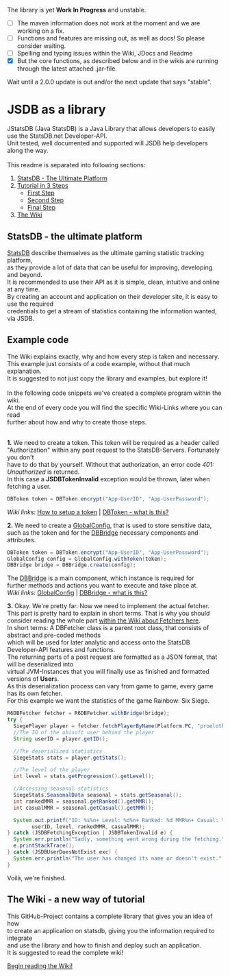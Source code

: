 The library is yet **Work In Progress** and unstable.<br>
- [ ] The maven information does not work at the moment and we are working on a fix.<br>
- [ ] Functions and features are missing out, as well as docs! So please consider waiting.
- [ ] Spelling and typing issues within the Wiki, JDocs and Readme
- [x] But the core functions, as described below and in the wikis are running through the latest
attached .jar-file.<br>

Wait until a 2.0.0 update is out and/or the next update that says "stable".<br>

# JSDB as a library
JStatsDB (Java StatsDB) is a Java Library that allows developers to easily use the StatsDB.net Developer-API.<br>
Unit tested, well documented and supported will JSDB help developers along the way.<br><br>
This readme is separated into following sections:
1. [StatsDB - The Ultimate Platform](https://github.com/mindcubr/JSDB#statsdb---the-ultimate-platform)
2. [Tutorial in 3 Steps](https://github.com/mindcubr/JSDB#example-code)
   * [First Step](https://github.com/mindcubr/JSDB#example-code)
   * [Second Step](https://github.com/mindcubr/JSDB#example-code)
   * [Final Step](https://github.com/mindcubr/JSDB#example-code)
3. [The Wiki](https://github.com/mindcubr/JSDB#the-wiki---a-new-way-of-tutorial)

## StatsDB - the ultimate platform
[StatsDB](https://statsdb.net/) describe themselves as the ultimate gaming statistic tracking platform,<br>
as they provide a lot of data that can be useful for improving, developing and beyond.<br>
It is recommended to use their API as it is simple, clean, intuitive and online at any time.<br>
By creating an account and application on their developer site, it is easy to use the required<br>
credentials to get a stream of statistics containing the information wanted, via JSDB.<br>

## Example code
The Wiki explains exactly, why and how every step is taken and necessary.<br>
This example just consists of a code example, without that much explanation.<br>
It is suggested to not just copy the library and examples, but explore it!<br><br>
In the following code snippets we've created a complete program within the wiki.<br>
At the end of every code you will find the specific Wiki-Links where you can read<br>
further about how and why to create those steps.<br><br>

**1.** We need to create a token. This token will be required as a header called<br>
"Authorization" within any post request to the StatsDB-Servers. Fortunately you don't<br>
have to do that by yourself. Without that authorization, an error code _401: Unauthorized_ is returned.<br>
In this case a **JSDBTokenInvalid** exception would be thrown, later when fetching a user.<br>
```java
DBToken token = DBToken.encrypt("App-UserID", "App-UserPassword");
```
_Wiki links:_
[How to setup a token](https://github.com/mindcubr/JSDB/wiki/Getting-Started#creating-an-application-for-statsdbnet) | [DBToken - what is this?](https://github.com/mindcubr/JSDB/wiki/The-Main-Components#dbtoken)

**2.** We need to create a [GlobalConfig](https://github.com/mindcubr/JSDB/wiki/The-Main-Components#globalconfig), that is used to store sensitive data,<br>
such as the token and for the [DBBridge](https://github.com/mindcubr/JSDB/wiki/The-Main-Components#dbbridge) necessary components and attributes.<br>
```java
DBToken token = DBToken.encrypt("App-UserID", "App-UserPassword");
GlobalConfig config = GlobalConfig.withToken(token);
DBBridge bridge = DBBridge.create(config);
```
The [DBBridge](https://github.com/mindcubr/JSDB/wiki/The-Main-Components#dbbridge) is a main component, which instance is required for<br>
further methods and actions you want to execute and take place at.<br>
_Wiki links:_
[GlobalConfig](https://github.com/mindcubr/JSDB/wiki/The-Main-Components#globalconfig) | [DBBridge - what is this?](https://github.com/mindcubr/JSDB/wiki/The-Main-Components#dbbridge)

**3.** Okay. We're pretty far. Now we need to implement the actual fetcher.<br>
This part is pretty hard to explain in short terms. That is why you should
consider reading the whole part [within the Wiki about Fetchers here](https://github.com/mindcubr/JSDB/wiki/The-Fetcher).<br>
In short terms: A DBFetcher class is a parent root class, that consists of abstract and pre-coded methods<br>
which will be used for later analytic and access onto the StatsDB Developer-API features and functions.<br>
The returning parts of a post request are formatted as a JSON format, that will be deserialized into<br>
virtual JVM-Instances that you will finally use as finished and formatted versions of **User**s.<br>
As this deserialization process can vary from game to game, every game has its own fetcher.<br>
For this example we want the statistics of the game Rainbow: Six Siege.<br>
```java
R6DBFetcher fetcher = R6DBFetcher.withBridge(bridge);
try {
  SiegePlayer player = fetcher.fetchPlayerByName(Platform.PC, "proelothrower");
  //The ID of the ubisoft user behind the player
  String userID = player.getID();

  //The deserialized statistics
  SiegeStats stats = player.getStats();

  //The level of the player
  int level = stats.getProgression().getLevel();

  //Accessing seasonal statistics
  SiegeStats.SeasonalData seasonal = stats.getSeasonal();
  int rankedMMR = seasonal.getRanked().getMMR();
  int casualMMR = seasonal.getCasual().getMMR();

  System.out.printf("ID: %s%n+ Level: %d%n+ Ranked: %d MMR%n+ Casual: %d MMR%n",
        userID, level, rankedMMR, casualMMR);
} catch (JSDBFetchingException | JSDBTokenInvalid e) {
  System.err.println("Sadly, something went wrong during the fetching.");
  e.printStackTrace();
} catch (JSDBUserDoesNotExist exc) {
  System.err.println("The user has changed its name or doesn't exist.");
}
```
Voilà, we're finished.

## The Wiki - a new way of tutorial
This GitHub-Project contains a complete library that gives you an idea of how<br>
to create an application on statsdb, giving you the information required to integrate<br>
and use the library and how to finish and deploy such an application.<br>
It is suggested to read the complete wiki!

[Begin reading the Wiki!](https://github.com/mindcubr/JSDB/wiki)

